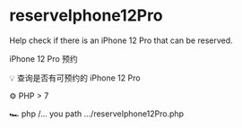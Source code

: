 # reserveIphone12Pro

 Help check if there is an iPhone 12 Pro that can be reserved.
 
 iPhone 12 Pro 预约

💡 查询是否有可预约的 iPhone 12 Pro

⚙️ PHP > 7

🏎️ php /... you path .../reserveIphone12Pro.php
